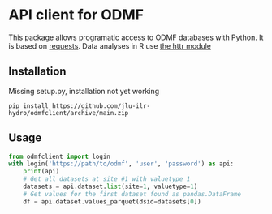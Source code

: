 # API client for ODMF

This package allows programatic access to ODMF databases with Python. 
It is based on [requests](https://pypi.org/project/requests/). Data analyses in R use [the httr module](https://cran.r-project.org/web/packages/httr/vignettes/quickstart.html) 

## Installation

Missing setup.py, installation not yet working

    pip install https://github.com/jlu-ilr-hydro/odmfclient/archive/main.zip


## Usage

~~~~~~~~~~py
from odmfclient import login
with login('https://path/to/odmf', 'user', 'password') as api:
    print(api)
    # Get all datasets at site #1 with valuetype 1
    datasets = api.dataset.list(site=1, valuetype=1)
    # Get values for the first dataset found as pandas.DataFrame
    df = api.dataset.values_parquet(dsid=datasets[0])
~~~~~~~~~~
